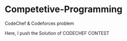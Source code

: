 # Competetive-Programming
CodeChef &amp; Codeforces problem




Here, I push the Solution of CODECHEF CONTEST
